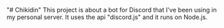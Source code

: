 "# Chikidin" 
This project is about a bot for Discord that I've been using in my personal server. It uses the api "discord.js" and it runs on Node.js.
